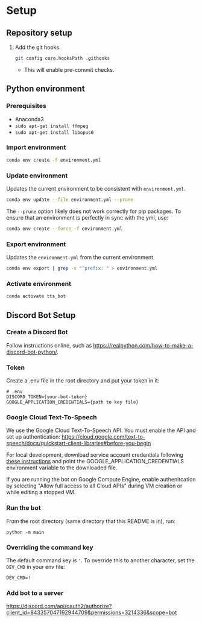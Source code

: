 # Setup

## Repository setup

1. Add the git hooks.
   ```bash
   git config core.hooksPath .githooks
   ```
   * This will enable pre-commit checks.

## Python environment

### Prerequisites

* Anaconda3
* `sudo apt-get install ffmpeg`
* `sudo apt-get install libopus0`

### Import environment

```bash
conda env create -f environment.yml
```

### Update environment

Updates the current environment to be consistent with `environment.yml`.
```bash
conda env update --file environment.yml --prune
```

The `--prune` option likely does not work correctly for pip packages. To ensure that an environment is perfectly in sync with the yml, use:
```bash
conda env create --force -f environment.yml
```

### Export environment

Updates the `environment.yml` from the current environment.
```bash
conda env export | grep -v "^prefix: " > environment.yml
```

### Activate environment

```bash
conda activate tts_bot
```

## Discord Bot Setup

### Create a Discord Bot

Follow instructions online, such as https://realpython.com/how-to-make-a-discord-bot-python/.

### Token

Create a .env file in the root directory and put your token in it:
```
# .env
DISCORD_TOKEN={your-bot-token}
GOOGLE_APPLICATION_CREDENTIALS={path to key file}
```

### Google Cloud Text-To-Speech

We use the Google Cloud Text-To-Speech API. You must enable the API and set up authentication: https://cloud.google.com/text-to-speech/docs/quickstart-client-libraries#before-you-begin

For local development, download service account credentials following [these instructions](https://cloud.google.com/text-to-speech/docs/libraries#setting_up_authentication) and point the GOOGLE_APPLICATION_CREDENTIALS environment variable to the downloaded file.

If you are running the bot on Google Compute Engine, enable authenitcation by selecting "Allow full access to all Cloud APIs" during VM creation or while editing a stopped VM.

### Run the bot

From the root directory (same directory that this README is in), run:

```
python -m main
```

### Overriding the command key

The default command key is `'`. To override this to another character, set the `DEV_CMD` in your env file:

```
DEV_CMD=!
```

### Add bot to a server

https://discord.com/api/oauth2/authorize?client_id=843357047192944709&permissions=3214336&scope=bot
